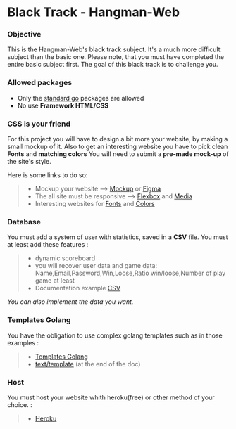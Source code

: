 # Black Track - Hangman-Web

### Objective

This is the Hangman-Web's black track subject. It's  a much more difficult subject than the basic one.
Please note, that you must have completed the entire basic subject first. The goal of this black track is to challenge you.
<br>

### Allowed packages

- Only the [standard go](https://golang.org/pkg/) packages are allowed
- No use **Framework HTML/CSS**

### CSS is your friend

For this project you will have to design a bit more your website, by making a small mockup of it.
Also to get an interesting website you have to pick clean **Fonts** and **matching colors**
You will need to submit a **pre-made mock-up** of the site's style.

Here is some links to do so:
> - Mockup your website --> [Mockup](https://www.mockupworld.co/) or [Figma](https://www.figma.com/fr/)
> - The all site must be responsive --> [Flexbox](https://css-tricks.com/snippets/css/a-guide-to-flexbox/) and [Media](https://developer.mozilla.org/en-US/docs/Web/CSS/@media)
> - Interesting websites for [Fonts](https://www.fontpair.co/) and [Colors](https://coolors.co/)


### Database

You must add a system of user with statistics, saved in a **CSV** file.
You must at least add these features :
> - dynamic scoreboard
> - you will recover user data and game data: Name,Email,Password,Win,Loose,Ratio win/loose,Number of play game at least
> - Documentation example [CSV](https://gosamples.dev/read-csv/)

*You can also implement the data you want.*

### Templates Golang

You have the obligation to use complex golang templates such as in those examples :

> - [Templates Golang](https://developer.spotify.com/documentation/web-api/)
> - [text/template](https://pkg.go.dev/text/template) (at the end of the doc)


### Host

You must host your website whith heroku(free) or other method of your choice. :

> - [Heroku](https://devcenter.heroku.com/articles/getting-started-with-go)
